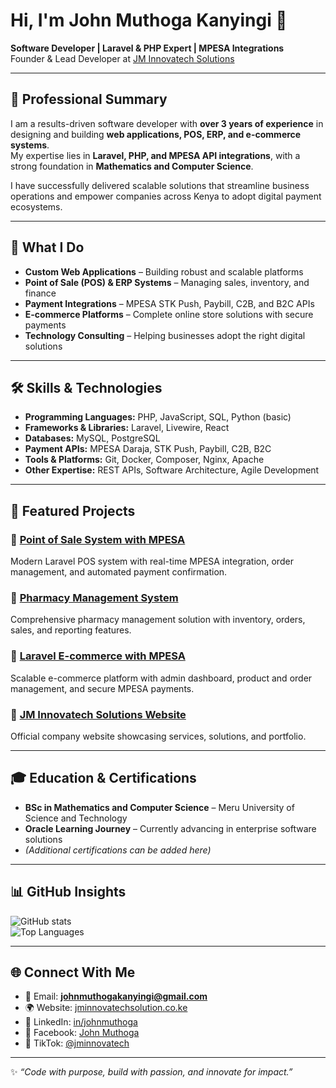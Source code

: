 # Hi, I'm John Muthoga Kanyingi 👋  

**Software Developer | Laravel & PHP Expert | MPESA Integrations**  
Founder & Lead Developer at [JM Innovatech Solutions](https://jminnovatechsolution.co.ke)  

---

## 🌟 Professional Summary
I am a results-driven software developer with **over 3 years of experience** in designing and building **web applications, POS, ERP, and e-commerce systems**.  
My expertise lies in **Laravel, PHP, and MPESA API integrations**, with a strong foundation in **Mathematics and Computer Science**.  

I have successfully delivered scalable solutions that streamline business operations and empower companies across Kenya to adopt digital payment ecosystems.  

---

## 💼 What I Do
- **Custom Web Applications** – Building robust and scalable platforms  
- **Point of Sale (POS) & ERP Systems** – Managing sales, inventory, and finance  
- **Payment Integrations** – MPESA STK Push, Paybill, C2B, and B2C APIs  
- **E-commerce Platforms** – Complete online store solutions with secure payments  
- **Technology Consulting** – Helping businesses adopt the right digital solutions  

---

## 🛠 Skills & Technologies
- **Programming Languages:** PHP, JavaScript, SQL, Python (basic)  
- **Frameworks & Libraries:** Laravel, Livewire, React  
- **Databases:** MySQL, PostgreSQL  
- **Payment APIs:** MPESA Daraja, STK Push, Paybill, C2B, B2C  
- **Tools & Platforms:** Git, Docker, Composer, Nginx, Apache  
- **Other Expertise:** REST APIs, Software Architecture, Agile Development  

---

## 📌 Featured Projects
### 🔹 [Point of Sale System with MPESA](https://github.com/Jmuthoga/Point-of-Sale-System-intergrated-with-Mpesa)  
Modern Laravel POS system with real-time MPESA integration, order management, and automated payment confirmation.  

### 🔹 [Pharmacy Management System](https://github.com/Jmuthoga/Phamarcy_management_system)  
Comprehensive pharmacy management solution with inventory, orders, sales, and reporting features.  

### 🔹 [Laravel E-commerce with MPESA](https://github.com/Jmuthoga/laravel-ecommerce-mpesa)  
Scalable e-commerce platform with admin dashboard, product and order management, and secure MPESA payments.  

### 🔹 [JM Innovatech Solutions Website](https://github.com/Jmuthoga/JM-Innovatech-solutions-Website)  
Official company website showcasing services, solutions, and portfolio.  

---

## 🎓 Education & Certifications
- **BSc in Mathematics and Computer Science** – Meru University of Science and Technology  
- **Oracle Learning Journey** – Currently advancing in enterprise software solutions  
- _(Additional certifications can be added here)_  

---

## 📊 GitHub Insights
![GitHub stats](https://github-readme-stats.vercel.app/api?username=Jmuthoga&show_icons=true&theme=default)  
![Top Languages](https://github-readme-stats.vercel.app/api/top-langs/?username=Jmuthoga&layout=compact&theme=default)  

---

## 🌐 Connect With Me
- 📧 Email: **johnmuthogakanyingi@gmail.com**  
- 🌍 Website: [jminnovatechsolution.co.ke](https://jminnovatechsolution.co.ke)  
- 💼 LinkedIn: [in/johnmuthoga](https://www.linkedin.com/in/johnmuthoga)  
- 📘 Facebook: [John Muthoga](https://web.facebook.com/profile.php?id=100063289765677)  
- 🎵 TikTok: [@jminnovatech](https://www.tiktok.com/@jminnovatech)  

---

✨ _“Code with purpose, build with passion, and innovate for impact.”_
